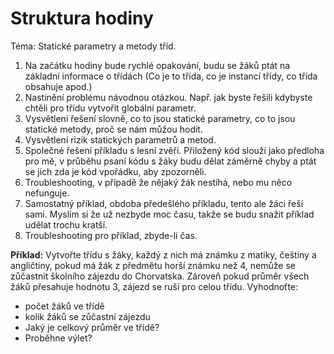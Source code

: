 # Struktura hodiny
Téma:   Statické parametry a metody tříd.
1. Na začátku hodiny bude rychlé opakování, budu se žáků ptát na základní informace o třídách (Co je to třída, co je instancí třídy, co třída obsahuje apod.)
2. Nastinění problému návodnou otázkou. Např. jak byste řešili kdybyste chtěli pro třídu vytvořit globální parametr.
3. Vysvětlení řešení slovně, co to jsou statické parametry, co to jsou statické metody, proč se nám můžou hodit.
4. Vysvětlení rizik statických parametrů a metod.
5. Společné řešení příkladu s lesní zvěří. Přiložený kód slouží jako předloha pro mě, v průběhu psaní kódu s žáky budu dělat záměrně chyby a ptát se jich zda je kód vpořádku, aby zpozorněli.
6. Troubleshooting, v případě že nějaký žák nestíhá, nebo mu něco nefunguje.
7. Samostatný příklad, obdoba předešlého příkladu, tento ale žáci řeší sami. Myslím si že už nezbyde moc času, takže se budu snažit příklad udělat trochu kratší.
8. Troubleshooting pro příklad, zbyde-li čas.

**Příklad:** Vytvořte třídu s žáky, každý z nich má známku z matiky, češtiny a angličtiny, pokud má žák z předmětu horší známku než 4, nemůže se zůčastnit školního zájezdu do Chorvatska.
Zároveň pokud průměr všech žáků přesahuje hodnotu 3, zájezd se ruší pro celou třídu.
Vyhodnoťte:
- počet žáků ve třídě
- kolik žáků se zůčastní zájezdu
- Jaký je celkový průměr ve třídě?
- Proběhne výlet?
